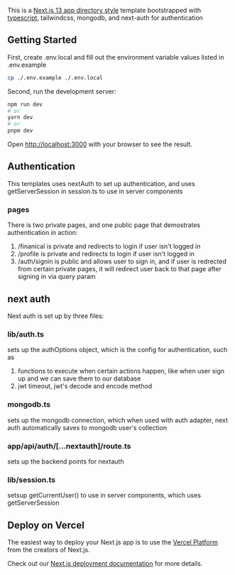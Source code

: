 This is a [Next.js 13 app directory style](https://nextjs.org/) template bootstrapped with [typescript](), tailwindcss,
mongodb, and next-auth for authentication


## Getting Started
First, create .env.local and fill out the environment variable values listed in .env.example
```bash
cp ./.env.example ./.env.local
```

Second, run the development server:

```bash
npm run dev
# or
yarn dev
# or
pnpm dev
```

Open [http://localhost:3000](http://localhost:3000) with your browser to see the result.

## Authentication

This templates uses nextAuth to set up authentication, and uses getServerSession in session.ts
to use in server components

### pages

There is two private pages, and one public page that demostrates authentication in action:
1. /finanical is private and redirects to login if user isn't logged in
2. /profile is private and redirects to login if user isn't logged in
3. /auth/signin is public and allows user to sign in, and if user is redrected from certain private pages,
it will redirect user back to that page after signing in via query param

## next auth

Next auth is set up by three files:

### lib/auth.ts

sets up the authOptions object, which is the config for authentication, such as 
1. functions to execute when certain actions happen, like when user sign up and we can save them to our database
2. jwt timeout, jwt's decode and encode method

### mongodb.ts

sets up the mongodb connection, which when used with auth adapter, next auth automatically saves to mongodb user's collection

### app/api/auth/[...nextauth]/route.ts

sets up the backend points for nextauth

### lib/session.ts

setsup getCurrentUser() to use in server components, which uses getServerSession


## Deploy on Vercel

The easiest way to deploy your Next.js app is to use the [Vercel Platform](https://vercel.com/new?utm_medium=default-template&filter=next.js&utm_source=create-next-app&utm_campaign=create-next-app-readme) from the creators of Next.js.

Check out our [Next.js deployment documentation](https://nextjs.org/docs/deployment) for more details.
